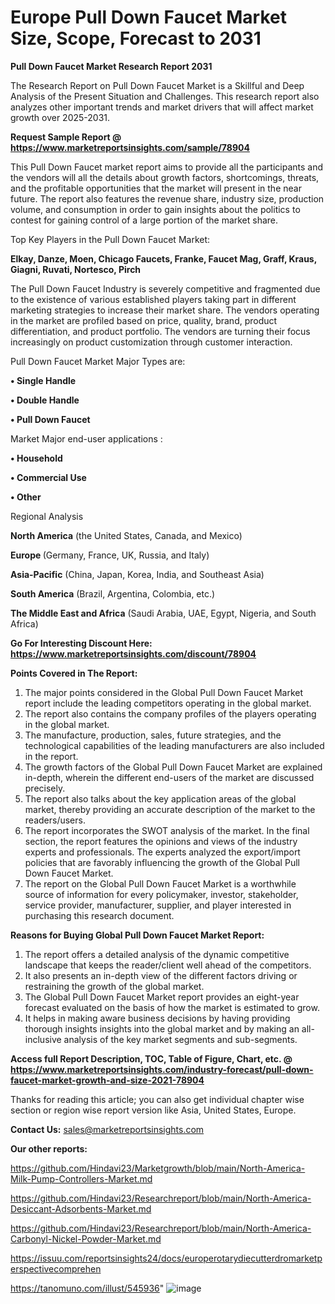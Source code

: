 # Europe Pull Down Faucet Market Size, Scope, Forecast to 2031

<strong>Pull Down Faucet Market Research Report 2031</strong>

The Research Report on Pull Down Faucet Market is a Skillful and Deep Analysis of the Present Situation and Challenges. This research report also analyzes other important trends and market drivers that will affect market growth over 2025-2031.

<strong>Request Sample Report @ <a href=https://www.marketreportsinsights.com/sample/78904>https://www.marketreportsinsights.com/sample/78904</a></strong>

This Pull Down Faucet market report aims to provide all the participants and the vendors will all the details about growth factors, shortcomings, threats, and the profitable opportunities that the market will present in the near future. The report also features the revenue share, industry size, production volume, and consumption in order to gain insights about the politics to contest for gaining control of a large portion of the market share.

Top Key Players in the Pull Down Faucet Market:

<strong>Elkay, Danze, Moen, Chicago Faucets, Franke, Faucet Mag, Graff, Kraus, Giagni, Ruvati, Nortesco, Pirch</strong>

The Pull Down Faucet Industry is severely competitive and fragmented due to the existence of various established players taking part in different marketing strategies to increase their market share. The vendors operating in the market are profiled based on price, quality, brand, product differentiation, and product portfolio. The vendors are turning their focus increasingly on product customization through customer interaction.

Pull Down Faucet Market Major Types are:

<strong>• Single Handle

• Double Handle

• Pull Down Faucet</strong>

Market Major end-user applications :

<strong>• Household

• Commercial Use

• Other</strong>

Regional Analysis

</u><strong><b>North America</b></strong> (the United States, Canada, and Mexico)

<strong><b>Europe </b></strong>(Germany, France, UK, Russia, and Italy)

<strong><b>Asia-Pacific</b></strong> (China, Japan, Korea, India, and Southeast Asia)

<strong><b>South America</b></strong> (Brazil, Argentina, Colombia, etc.)

<strong><b>The Middle East and Africa</b></strong> (Saudi Arabia, UAE, Egypt, Nigeria, and South Africa)

<strong>Go For Interesting Discount Here: <a href=https://www.marketreportsinsights.com/discount/78904>https://www.marketreportsinsights.com/discount/78904</a></strong>

<strong>Points Covered in The Report:</strong>
<ol>
  <li>The major points considered in the Global Pull Down Faucet Market report include the leading competitors operating in the global market.</li>
  <li>The report also contains the company profiles of the players operating in the global market.</li>
  <li>The manufacture, production, sales, future strategies, and the technological capabilities of the leading manufacturers are also included in the report.</li>
  <li>The growth factors of the Global Pull Down Faucet Market are explained in-depth, wherein the different end-users of the market are discussed precisely.</li>
  <li>The report also talks about the key application areas of the global market, thereby providing an accurate description of the market to the readers/users.</li>
  <li>The report incorporates the SWOT analysis of the market. In the final section, the report features the opinions and views of the industry experts and professionals. The experts analyzed the export/import policies that are favorably influencing the growth of the Global Pull Down Faucet Market.</li>
  <li>The report on the Global Pull Down Faucet Market is a worthwhile source of information for every policymaker, investor, stakeholder, service provider, manufacturer, supplier, and player interested in purchasing this research document.</li>
</ol>
<strong>Reasons for Buying Global Pull Down Faucet Market Report:</strong>

<ol>
  <li>The report offers a detailed analysis of the dynamic competitive landscape that keeps the reader/client well ahead of the competitors.</li>
  <li>It also presents an in-depth view of the different factors driving or restraining the growth of the global market.</li>
  <li>The Global Pull Down Faucet Market report provides an eight-year forecast evaluated on the basis of how the market is estimated to grow.</li>
  <li>It helps in making aware business decisions by having providing thorough insights insights into the global market and by making an all-inclusive analysis of the key market segments and sub-segments.</li>
</ol>
<strong>Access full Report Description, TOC, Table of Figure, Chart, etc. @ <a href=https://www.marketreportsinsights.com/industry-forecast/pull-down-faucet-market-growth-and-size-2021-78904>https://www.marketreportsinsights.com/industry-forecast/pull-down-faucet-market-growth-and-size-2021-78904</a></strong>


Thanks for reading this article; you can also get individual chapter wise section or region wise report version like Asia, United States, Europe.

<strong>Contact Us:</strong>
sales@marketreportsinsights.com

<strong>Our other reports:</strong>

<a href=https://github.com/Hindavi23/Marketgrowth/blob/main/North-America-Milk-Pump-Controllers-Market.md>https://github.com/Hindavi23/Marketgrowth/blob/main/North-America-Milk-Pump-Controllers-Market.md</a>

<a href=https://github.com/Hindavi23/Researchreport/blob/main/North-America-Desiccant-Adsorbents-Market.md>https://github.com/Hindavi23/Researchreport/blob/main/North-America-Desiccant-Adsorbents-Market.md</a>

<a href=https://github.com/Hindavi23/Researchreport/blob/main/North-America-Carbonyl-Nickel-Powder-Market.md>https://github.com/Hindavi23/Researchreport/blob/main/North-America-Carbonyl-Nickel-Powder-Market.md</a>

<a href=https://issuu.com/reportsinsights24/docs/europerotarydiecutterdromarketperspectivecomprehen>https://issuu.com/reportsinsights24/docs/europerotarydiecutterdromarketperspectivecomprehen</a>

<a href=https://tanomuno.com/illust/545936>https://tanomuno.com/illust/545936</a>"
![image](https://github.com/user-attachments/assets/44bd6fdd-7e1d-48d9-82b8-b06172cbe864)
